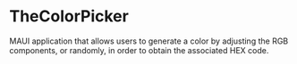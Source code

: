 # TheColorPicker
MAUI application that allows users to generate a color by adjusting the RGB components, or randomly, in order to obtain the associated HEX code.
